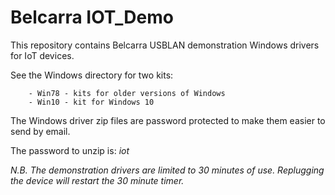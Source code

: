 # Belcarra IOT_Demo

This repository contains Belcarra USBLAN demonstration Windows drivers 
for IoT devices.

See the Windows directory for two kits:

        - Win78 - kits for older versions of Windows
        - Win10 - kit for Windows 10


The Windows driver zip files are password protected to make them easier to send by email. 

The password to unzip is: *iot*

*N.B. The demonstration drivers are limited to 30 minutes of use. Replugging the device will restart
the 30 minute timer.*

